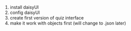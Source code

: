 1. install daisyUI
2. config daisyUI
3. create first version of quiz interface
4. make it work with objects first (will change to .json later)
